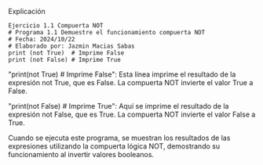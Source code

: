 Explicación
```
Ejercicio 1.1 Compuerta NOT
# Programa 1.1 Demuestre el funcionamiento compuerta NOT 
# Fecha: 2024/10/22
# Elaborado por: Jazmin Macias Sabas 
print (not True)  # Imprime False 
print (not False) # Imprime True 
```
"print(not True)  # Imprime False":
Esta línea imprime el resultado de la expresión not True, que es False. La compuerta NOT invierte el valor True a False.

"print(not False) # Imprime True":
Aquí se imprime el resultado de la expresión not False, que es True. La compuerta NOT invierte el valor False a True.

Cuando se ejecuta este programa, se muestran los resultados de las expresiones utilizando la compuerta lógica NOT, demostrando su funcionamiento al invertir valores booleanos.

